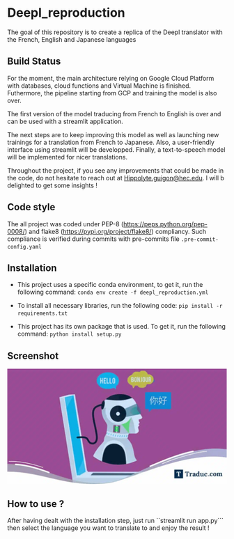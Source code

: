 # Deepl_reproduction
The goal of this repository is to create a replica of the Deepl translator with the French, English and Japanese languages

## Build Status

For the moment, the main architecture relying on Google Cloud Platform with databases, cloud functions and Virtual Machine is finished. Futhermore, the pipeline starting from GCP and training the model is also over.

The first version of the model traducing from French to English is over and can be used with a streamlit application.

The next steps are to keep improving this model as well as launching new trainings for a translation from French to Japanese.
Also, a user-friendly interface using streamlit will be developped. Finally, a text-to-speech model will be implemented for nicer translations.

Throughout the project, if you see any improvements that could be made in the code, do not hesitate to reach out at
Hippolyte.guigon@hec.edu. I will b delighted to get some insights !

## Code style

The all project was coded under PEP-8 (https://peps.python.org/pep-0008/) and flake8 (https://pypi.org/project/flake8/) compliancy. Such compliance is verified during commits with pre-commits file ```.pre-commit-config.yaml```

## Installation

* This project uses a specific conda environment, to get it, run the following command: ```conda env create -f deepl_reproduction.yml```

* To install all necessary libraries, run the following code: ```pip install -r requirements.txt```

* This project has its own package that is used. To get it, run the following command: ```python install setup.py```

## Screenshot

![alt text](https://raw.githubusercontent.com/HippolyteGuigon/Deepl_reproduction/main/ressources/logo.webp)


## How to use ?

After having dealt with the installation step, just run ``streamlit run app.py``` then select the language you want to translate to and enjoy the result !

